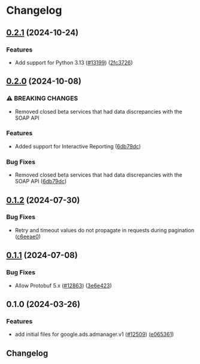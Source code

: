 # Changelog

## [0.2.1](https://github.com/googleapis/google-cloud-python/compare/google-ads-admanager-v0.2.0...google-ads-admanager-v0.2.1) (2024-10-24)


### Features

* Add support for Python 3.13 ([#13199](https://github.com/googleapis/google-cloud-python/issues/13199)) ([2fc3726](https://github.com/googleapis/google-cloud-python/commit/2fc372685731141ca1ed2a917dd18bacd79db88e))

## [0.2.0](https://github.com/googleapis/google-cloud-python/compare/google-ads-admanager-v0.1.2...google-ads-admanager-v0.2.0) (2024-10-08)


### ⚠ BREAKING CHANGES

* Removed closed beta services that had data discrepancies with the SOAP API

### Features

* Added support for Interactive Reporting  ([6db79dc](https://github.com/googleapis/google-cloud-python/commit/6db79dc964b540f1c9c21d96122e4916aca66d98))


### Bug Fixes

* Removed closed beta services that had data discrepancies with the SOAP API ([6db79dc](https://github.com/googleapis/google-cloud-python/commit/6db79dc964b540f1c9c21d96122e4916aca66d98))

## [0.1.2](https://github.com/googleapis/google-cloud-python/compare/google-ads-admanager-v0.1.1...google-ads-admanager-v0.1.2) (2024-07-30)


### Bug Fixes

* Retry and timeout values do not propagate in requests during pagination ([c6eeae0](https://github.com/googleapis/google-cloud-python/commit/c6eeae00de802d98badd3de879ce5e870ba60a3a))

## [0.1.1](https://github.com/googleapis/google-cloud-python/compare/google-ads-admanager-v0.1.0...google-ads-admanager-v0.1.1) (2024-07-08)


### Bug Fixes

* Allow Protobuf 5.x ([#12863](https://github.com/googleapis/google-cloud-python/issues/12863)) ([3e6e423](https://github.com/googleapis/google-cloud-python/commit/3e6e423b86cdace8538f610941aa84c7a6217934))

## 0.1.0 (2024-03-26)


### Features

* add initial files for google.ads.admanager.v1 ([#12509](https://github.com/googleapis/google-cloud-python/issues/12509)) ([e065361](https://github.com/googleapis/google-cloud-python/commit/e065361a844934ffd35689a1992e962c97a32ecc))

## Changelog
